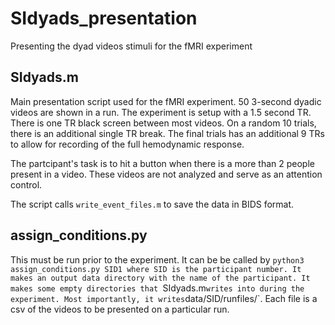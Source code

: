 # SIdyads_presentation
 Presenting the dyad videos stimuli for the fMRI experiment

## SIdyads.m 
Main presentation script used for the fMRI experiment. 50 3-second dyadic videos are shown in a run. The experiment is setup with a 1.5 second TR. There is one TR black screen between most videos. On a random 10 trials, there is an additional single TR break. The final trials has an additional 9 TRs to allow for recording of the full hemodynamic response. 

The partcipant's task is to hit a button when there is a more than 2 people present in a video. These videos are not analyzed and serve as an attention control.

The script calls `write_event_files.m` to save the data in BIDS format. 

## assign_conditions.py
This must be run prior to the experiment. It can be be called by `python3 assign_conditions.py SID1 where SID is the participant number. It makes an output data directory with the name of the participant. It makes some empty directories that `SIdyads.m` writes into during the experiment. Most importantly, it writes `data/SID/runfiles/`. Each file is a csv of the videos to be presented on a particular run. 
